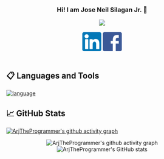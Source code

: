 <h3 align = "center"> Hi! I am Jose Neil Silagan Jr. 👋</h3>
<p align="center"><img src="https://media.giphy.com/media/5Q23ud6ggGwV9WgtPy/giphy.gif" width="700"/></p>

<div align="center">
  <a href="https://www.linkedin.com/in/joseneilsilaganjr/"><img src="https://raw.githubusercontent.com/ArjTheProgrammer/ArjTheProgrammer/main/images/linkedin.png" alt="Jose Neil Silagan Jr | LinkedIn" width="50px"/></a>
<a href="https://www.facebook.com/silaganrj/"><img src="https://raw.githubusercontent.com/ArjTheProgrammer/ArjTheProgrammer/main/images/facebook.png" alt="Jose Neil Silagan Jr | Facebook" width="50"></a>
</div>

</br>

## 📋 Languages and Tools
[![language](https://go-skill-icons.vercel.app/api/icons?i=java,py,js,html,css,mongodb,react,nodejs,zustand,tailwindcss,shadcn,express,fastapi,spring,postgresql,firebase,powershell,linux,azure,aws,git,github)](https://skillicons.dev)

## 📈 GitHub Stats 
[![ArjTheProgrammer's github activity graph](https://github-readme-activity-graph.vercel.app/graph?username=ArjTheProgrammer&theme=high-contrast)](https://github.com/ashutosh00710/github-readme-activity-graph)
<div align="center">
  
  ![ArjTheProgrammer's github activity graph](https://streak-stats.demolab.com?user=ArjTheProgrammer&locale=en&mode=daily&theme=dark&hide_border=false&border_radius=5&order=3&card-width=500)
  ![ArjTheProgrammer's GitHub stats](https://github-readme-stats.vercel.app/api?username=ArjTheProgrammer&show_icons=true&theme=dark&card-width=500)
</div>

